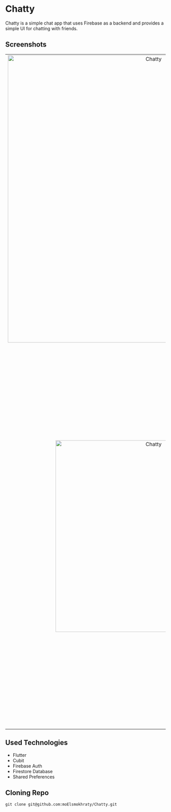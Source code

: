 Chatty
=============================
Chatty is a simple chat app that uses Firebase as a backend and provides a simple UI for chatting with friends.

## Screenshots

|                                                                                                                      |                                                                                                                    |
|:--------------------------------------------------------------------------------------------------------------------:|:------------------------------------------------------------------------------------------------------------------:|
|  <img alt="Chatty" src="https://github.com/moElsmokhraty/chat_app/blob/master/screenshots/splash.png" width="900"/>  | <img alt="Chatty" src="https://github.com/moElsmokhraty/chat_app/blob/master/screenshots/login.png" width= "900"/> |
| <img alt="Chatty" src="https://github.com/moElsmokhraty/chat_app/blob/master/screenshots/register.png" width="600"/> | <img alt="Chatty" src="https://github.com/moElsmokhraty/chat_app/blob/master/screenshots/chat.png" width="1200"/>  |

## Used Technologies

- Flutter
- Cubit
- Firebase Auth
- Firestore Database
- Shared Preferences

## Cloning Repo

`git clone git@github.com:moElsmokhraty/Chatty.git`
